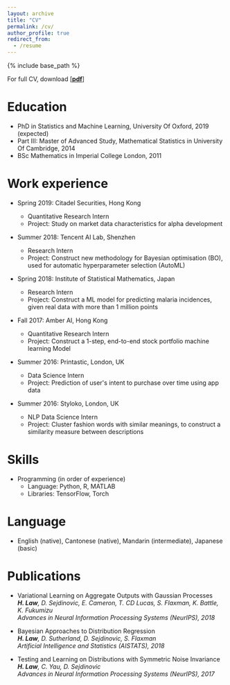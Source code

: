 ```yaml
---
layout: archive
title: "CV"
permalink: /cv/
author_profile: true
redirect_from:
  - /resume
---
```

{% include base_path %}

For full CV, download [[__pdf__](http://hcllaw.github.io/files/leon_cv-4.pdf)]

Education
======
* PhD in Statistics and Machine Learning, University Of Oxford, 2019 (expected)
* Part III: Master of Advanced Study, Mathematical Statistics in University Of Cambridge, 2014
* BSc Mathematics in Imperial College London, 2011

Work experience
======
* Spring 2019: Citadel Securities, Hong Kong 
  * Quantitative Research Intern
  * Project: Study on market data characteristics for alpha development
  
* Summer 2018: Tencent AI Lab, Shenzhen
  * Research Intern
  * Project: Construct new methodology for Bayesian optimisation (BO), used for automatic hyperparameter selection (AutoML)

* Spring 2018: Institute of Statistical Mathematics, Japan
  * Research Intern
  * Project: Construct a ML model for predicting malaria incidences, given real data with more than 1 million points

* Fall 2017: Amber AI, Hong Kong
  * Quantitative Research Intern
  * Project: Construct a 1-step, end-to-end stock portfolio machine learning Model

* Summer 2016: Printastic, London, UK
  * Data Science Intern
  * Project: Prediction of user's intent to purchase over time using app data

* Summer 2016: Styloko, London, UK
  * NLP Data Science Intern
  * Project: Cluster fashion words with similar meanings, to construct a similarity measure between descriptions

Skills
======
* Programming (in order of experience)
  * Language: Python, R, MATLAB
  * Libraries: TensorFlow, Torch 

Language 
======
* English (native), Cantonese (native), Mandarin (intermediate), Japanese (basic)

Publications
======
* Variational Learning on Aggregate Outputs with Gaussian Processes <br />
  _**H. Law**, D. Sejdinovic, E. Cameron, T. CD Lucas, S. Flaxman, K. Battle, K. Fukumizu_ <br />
  _Advances in Neural Information Processing Systems (NeurIPS), 2018_
  
* Bayesian Approaches to Distribution Regression <br />
  _**H. Law**, D. Sutherland, D. Sejdinovic, S. Flaxman_ <br />
  _Artificial Intelligence and Statistics (AISTATS), 2018_

* Testing and Learning on Distributions with Symmetric Noise Invariance  <br />
  _**H. Law**, C. Yau, D. Sejdinovic_ <br />
  _Advances in Neural Information Processing Systems (NeurIPS), 2017_

